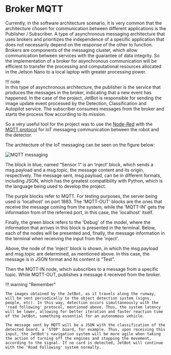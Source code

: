 # Broker MQTT

Currently, in the software architecture scenario, it is very common that the architecture chosen for communication between different applications is the Publisher / Subscriber. A type of asynchronous messaging architecture that uses brokers and prioritizes the independence of a specific application that does not necessarily depend on the response of the other to function. Brokers are components of the messaging cluster, which allow communication between services with the guarantee of data integrity. So the implementation of a broker for asynchronous communication will be efficient to transfer the processing and computational resources allocated in the Jetson Nano to a local laptop with greater processing power.

!!! note  
    In this type of asynchronous architecture, the publisher is the service that produces the messages in the broker, indicating that a new event has happened. In the case of the project, JetBot is responsible for sending the image update event processed by the Detection, Classification and Autopilot service. The subscriber consumes messages from the broker and starts the process flow according to its mission.

So a very useful tool for the project was to use the [Node-Red](https://nodered.org/) with the [MQTT protocol](https://mqtt.org/) for IoT messaging communication between the robot and the detector. 

The archtecture of the IoT messaging can be seen on the figure below:

![MQTT messaging](https://github.com/pfeinsper/NVIDIA/blob/gh-pages/images/nodered.png?raw=true)

The block in blue, named “Sensor 1“ is an ‘inject’ block, which sends a msg.payload and a msg.topic, the message content and its origin, respectively. The message sent, msg.payload, can be in different formats, including JSON, which has the greatest compatibility with Python, which is the language being used to develop the project.

The purple blocks refer to MQTT. For testing purposes, the server being used is 'localhost' on port 1883. The 'MQTT-OUT' blocks are the ones that receive the message coming from the system, while the 'MQTT-IN' gets the information from of the referred port, in this case, the 'localhost' itself.

Finally, the green block refers to the 'Debug' of the model, where the information that arrives in this block is presented in the terminal. Below, each of the nodes will be presented and, finally, the message information in the terminal when receiving the input from the 'inject'.

Above, the node of the 'inject' block is shown, in which the msg.payload and msg.topic are determined, as mentioned above. In this case, the message is in JSON format and its content is “Test”.

Then the MQTT-IN node, which subscribes to a message from a specific topic. While MQTT-OUT, publishes a message it received from the broker.

!!! warning "Remember"

    The images obtained by the JetBot, as it travels along the runway, will be sent periodically to the object detection system (signs, people, etc). In this way, detection occurs simultaneously with the 'road following' protocol, mentioned above. Thus, the system latency will be lower, allowing for better iteration and faster reaction time of the JetBot, something essential for an autonomous vehicle.

    The message sent by MQTT will be a JSON with the classification of the detected board, a 'STOP' board, for example. Thus, upon receiving this input, the JetBot's navigation system will be more agile when taking the action of turning off the engines and stopping the movement, according to the signal. If no card is detected, JetBot will continue with the 'Road Following' system normally.